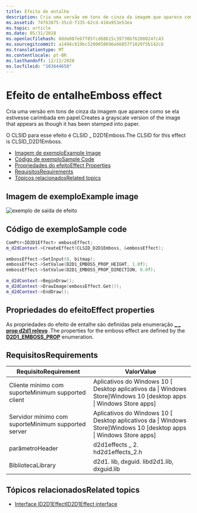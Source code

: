 ```yaml
---
title: Efeito de entalhe
description: Cria uma versão em tons de cinza da imagem que aparece como se ela estivesse carimbada em papel.
ms.assetid: 74f63875-35cd-f335-62cd-410a953e53ea
ms.topic: article
ms.date: 05/31/2018
ms.openlocfilehash: 8dde087eb7f85fcd68615c39730bf6208024fc43
ms.sourcegitcommit: a1494c819bc5200050696e66057f1020f5b142cb
ms.translationtype: MT
ms.contentlocale: pt-BR
ms.lasthandoff: 12/12/2020
ms.locfileid: "103644658"
---
```

# <a name="emboss-effect"></a><span data-ttu-id="387a5-103">Efeito de entalhe</span><span class="sxs-lookup"><span data-stu-id="387a5-103">Emboss effect</span></span>

<span data-ttu-id="387a5-104">Cria uma versão em tons de cinza da imagem que aparece como se ela estivesse carimbada em papel.</span><span class="sxs-lookup"><span data-stu-id="387a5-104">Creates a grayscale version of the image that appears as though it has been stamped into paper.</span></span>

<span data-ttu-id="387a5-105">O CLSID para esse efeito é CLSID \_ D2D1Emboss.</span><span class="sxs-lookup"><span data-stu-id="387a5-105">The CLSID for this effect is CLSID\_D2D1Emboss.</span></span>

-   [<span data-ttu-id="387a5-106">Imagem de exemplo</span><span class="sxs-lookup"><span data-stu-id="387a5-106">Example Image</span></span>](#example-image)
-   [<span data-ttu-id="387a5-107">Código de exemplo</span><span class="sxs-lookup"><span data-stu-id="387a5-107">Sample Code</span></span>](#sample-code)
-   [<span data-ttu-id="387a5-108">Propriedades do efeito</span><span class="sxs-lookup"><span data-stu-id="387a5-108">Effect Properties</span></span>](#effect-properties)
-   [<span data-ttu-id="387a5-109">Requisitos</span><span class="sxs-lookup"><span data-stu-id="387a5-109">Requirements</span></span>](#requirements)
-   [<span data-ttu-id="387a5-110">Tópicos relacionados</span><span class="sxs-lookup"><span data-stu-id="387a5-110">Related topics</span></span>](#related-topics)

## <a name="example-image"></a><span data-ttu-id="387a5-111">Imagem de exemplo</span><span class="sxs-lookup"><span data-stu-id="387a5-111">Example image</span></span>

![exemplo de saída de efeito](images/emboss-effect.png)

## <a name="sample-code"></a><span data-ttu-id="387a5-113">Código de exemplo</span><span class="sxs-lookup"><span data-stu-id="387a5-113">Sample code</span></span>

```cpp
ComPtr<ID2D1Effect> embossEffect;
m_d2dContext->CreateEffect(CLSID_D2D1Emboss, &embossEffect);
 
embossEffect->SetInput(0, bitmap);
embossEffect->SetValue(D2D1_EMBOSS_PROP_HEIGHT, 1.0f);
embossEffect->SetValue(D2D1_EMBOSS_PROP_DIRECTION, 0.0f);
 
m_d2dContext->BeginDraw();
m_d2dContext->DrawImage(embossEffect.Get());
m_d2dContext->EndDraw();
```

## <a name="effect-properties"></a><span data-ttu-id="387a5-114">Propriedades do efeito</span><span class="sxs-lookup"><span data-stu-id="387a5-114">Effect properties</span></span>

<span data-ttu-id="387a5-115">As propriedades do efeito de entalhe são definidas pela enumeração [**\_ \_ prop d2d1 relevo**](/windows/desktop/api/d2d1effects_2/ne-d2d1effects_2-d2d1_emboss_prop) .</span><span class="sxs-lookup"><span data-stu-id="387a5-115">The properties for the emboss effect are defined by the [**D2D1\_EMBOSS\_PROP**](/windows/desktop/api/d2d1effects_2/ne-d2d1effects_2-d2d1_emboss_prop) enumeration.</span></span>

## <a name="requirements"></a><span data-ttu-id="387a5-116">Requisitos</span><span class="sxs-lookup"><span data-stu-id="387a5-116">Requirements</span></span>



| <span data-ttu-id="387a5-117">Requisito</span><span class="sxs-lookup"><span data-stu-id="387a5-117">Requirement</span></span> | <span data-ttu-id="387a5-118">Valor</span><span class="sxs-lookup"><span data-stu-id="387a5-118">Value</span></span> |
|--------------------------|---------------------------------------------------|
| <span data-ttu-id="387a5-119">Cliente mínimo com suporte</span><span class="sxs-lookup"><span data-stu-id="387a5-119">Minimum supported client</span></span> | <span data-ttu-id="387a5-120">Aplicativos do Windows 10 \[ Desktop aplicativos da \| Windows Store\]</span><span class="sxs-lookup"><span data-stu-id="387a5-120">Windows 10 \[desktop apps \| Windows Store apps\]</span></span> |
| <span data-ttu-id="387a5-121">Servidor mínimo com suporte</span><span class="sxs-lookup"><span data-stu-id="387a5-121">Minimum supported server</span></span> | <span data-ttu-id="387a5-122">Aplicativos do Windows 10 \[ Desktop aplicativos da \| Windows Store\]</span><span class="sxs-lookup"><span data-stu-id="387a5-122">Windows 10 \[desktop apps \| Windows Store apps\]</span></span> |
| <span data-ttu-id="387a5-123">parâmetro</span><span class="sxs-lookup"><span data-stu-id="387a5-123">Header</span></span>                   | <span data-ttu-id="387a5-124">d2d1effects \_ 2. h</span><span class="sxs-lookup"><span data-stu-id="387a5-124">d2d1effects\_2.h</span></span>                                  |
| <span data-ttu-id="387a5-125">Biblioteca</span><span class="sxs-lookup"><span data-stu-id="387a5-125">Library</span></span>                  | <span data-ttu-id="387a5-126">d2d1. lib, dxguid. lib</span><span class="sxs-lookup"><span data-stu-id="387a5-126">d2d1.lib, dxguid.lib</span></span>                              |

## <a name="related-topics"></a><span data-ttu-id="387a5-127">Tópicos relacionados</span><span class="sxs-lookup"><span data-stu-id="387a5-127">Related topics</span></span>

* [<span data-ttu-id="387a5-128">Interface ID2D1Effect</span><span class="sxs-lookup"><span data-stu-id="387a5-128">ID2D1Effect interface</span></span>](/windows/desktop/api/d2d1_1/nn-d2d1_1-id2d1effect)
